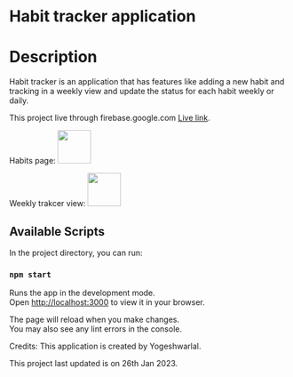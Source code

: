 # Habit tracker application

# Description
Habit tracker is an application that has features like adding a new habit and tracking in a weekly view and update the status for each habit weekly or daily.

This project live through firebase.google.com [Live link](https://habit-tracker-ef3c4.web.app/).

Habits page:
<img src="https://i.ibb.co/Wyq0BSm/habit.png" height="60" width="60" >


Weekly trakcer view:
<img src="https://i.ibb.co/0CNbmSC/habit.png" height="60" width="60" >



## Available Scripts

In the project directory, you can run:

### `npm start`

Runs the app in the development mode.\
Open [http://localhost:3000](http://localhost:3000) to view it in your browser.

The page will reload when you make changes.\
You may also see any lint errors in the console.


Credits: This application is created by Yogeshwarlal.

This project last updated is on 26th Jan 2023.
